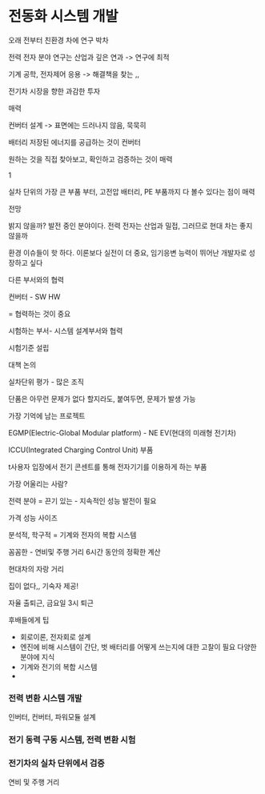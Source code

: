 # 전동화 시스템 개발

오래 전부터 친환경 차에 연구 박차

전력 전자 분야 연구는 산업과 깊은 연과 -> 연구에 최적

기계 공학, 전자제어 응용 -> 해결책을 찾는 ,,

전기차 시장을 향한 과감한 투자



매력

컨버터 설계 -> 표면에는 드러나지 않음, 묵묵히

배터리 저장된 에너지를 공급하는 것이 컨버터







원하는 것을 직접 찾아보고, 확인하고 검증하는 것이 매력



1

실차 단위의 가장 큰 부품 부터, 고전압 배터리, PE 부품까지 다 볼수 있다는 점이 매력



전망

밝지 않을까? 발전 중인 분야이다. 전력 전자는 산업과 밀접, 그러므로 현대 차는 좋지 않을까



환경 이슈들이 핫 하다. 이론보다 실전이 더 중요, 임기응변 능력이 뛰어난 개발자로 성장하고 싶다



다른 부서와의 협력

컨버터 - SW HW

= 협력하는 것이 중요



시험하는 부서- 시스템 설계부서와 협력

시험기준 설립

대책 논의



실차단위 평가 - 많은 조직

단품은 아무런 문제가 없다 할지라도, 붙여두면, 문제가 발생 가능



가장 기억에 남는 프로젝트

EGMP(Electric-Global Modular platform) - NE EV(현대의 미래형 전기차)

ICCU(Integrated Charging Control Unit) 부품 

t사용자 입장에서 전기 콘센트를 통해 전자기기를 이용하게 하는 부품





가장 어울리는 사람?

전력 분야 = 끈기 있는 - 지속적인 성능 발전이 필요

가격 성능 사이즈



분석적, 학구적 = 기계와 전자의 복합 시스템



꼼꼼한 - 연비및 주행 거리 6시간 동안의 정확한 계산



현대차의 자랑 거리

집이 없다,, 기숙자 제공!

자율 출퇴근, 금요일 3시 퇴근



후배들에게 팁

- 회로이론, 전자회로 설계
- 엔진에 비해 시스템이 간단, 벗 배터리를 어떻게 쓰는지에 대한 고찰이 필요 다양한 분야에 지식
- 기계와 전기의 복합 시스템
- 

### 전력 변환 시스템 개발

인버터, 컨버터, 파워모듈 설계



### 전기 동력 구동 시스템, 전력 변환 시험



### 전기차의 실차 단위에서 검증

연비 및 주행 거리